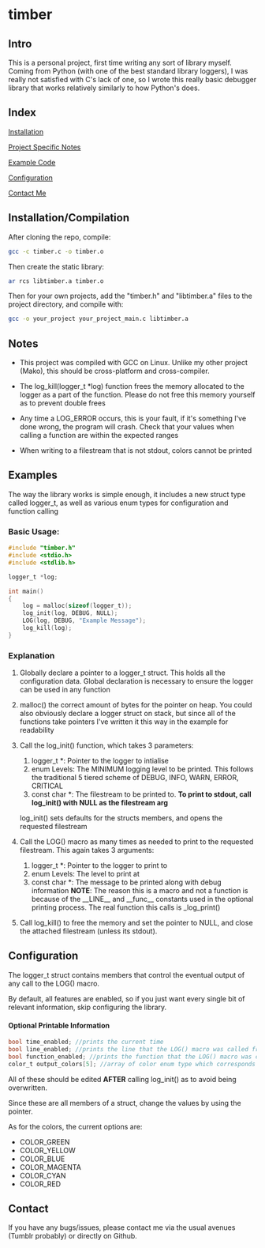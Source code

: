 # timber

## Intro

This is a personal project, first time writing any sort of library myself. Coming from Python (with one of the best standard library loggers), I was really not satisfied with C's lack of one, so I wrote this really basic debugger library that works relatively similarly to how Python's does.

## Index

[Installation](##Installation/Compilation)

[Project Specific Notes](##Notes)

[Example Code](##Examples)

[Configuration](##Configuration)

[Contact Me](##Contact)

## Installation/Compilation

After cloning the repo, compile:
```sh
gcc -c timber.c -o timber.o
```

Then create the static library:
```sh 
ar rcs libtimber.a timber.o 
```

Then for your own projects, add the "timber.h" and "libtimber.a" files to the project directory, and compile with:
```sh 
gcc -o your_project your_project_main.c libtimber.a
```

## Notes

- This project was compiled with GCC on Linux. Unlike my other project (Mako), this should be cross-platform and cross-compiler.
 
- The log_kill(logger_t *log) function frees the memory allocated to the logger as a part of the function. Please do not free this memory yourself as to prevent double frees
 
- Any time a LOG_ERROR occurs, this is your fault, if it's something I've done wrong, the program will crash. Check that your values when calling a function are within the expected ranges

- When writing to a filestream that is not stdout, colors cannot be printed

## Examples

The way the library works is simple enough, it includes a new struct type called logger_t, as well as various enum types for configuration and function calling

### Basic Usage:

```c
#include "timber.h"
#include <stdio.h>
#include <stdlib.h>

logger_t *log;

int main()
{
	log = malloc(sizeof(logger_t));
	log_init(log, DEBUG, NULL);
	LOG(log, DEBUG, "Example Message");
	log_kill(log);
}
```

### Explanation

1. Globally declare a pointer to a logger_t struct. This holds all the configuration data. Global declaration is necessary to ensure the logger can be used in any function

2. malloc() the correct amount of bytes for the pointer on heap. You could also obviously declare a logger struct on stack, but since all of the functions take pointers I've written it this way in the example for readability

3. Call the log_init() function, which takes 3 parameters:
	1. logger_t *: Pointer to the logger to intialise
	2. enum Levels: The MINIMUM logging level to be printed. This follows the traditional 5 tiered scheme of DEBUG, INFO, WARN, ERROR, CRITICAL
	3. const char *: The filestream to be printed to. **To print to stdout, call log_init() with NULL as the filestream arg**
    
	log_init() sets defaults for the structs members, and opens the requested filestream

4. Call the LOG() macro as many times as needed to print to the requested filestream. This again takes 3 arguments:
	1. logger_t *: Pointer to the logger to print to
	2. enum Levels: The level to print at
	3. const char *: The message to be printed along with debug information
	**NOTE**: The reason this is a macro and not a function is because of the \_\_LINE\_\_ and \_\_func\_\_ constants used in the optional printing process. The real function this calls is \_log\_print()

5. Call log_kill() to free the memory and set the pointer to NULL, and close the attached filestream (unless its stdout).

## Configuration

The logger_t struct contains members that control the eventual output of any call to the LOG() macro.

By default, all features are enabled, so if you just want every single bit of relevant information, skip configuring the library.

#### Optional Printable Information
```c
bool time_enabled; //prints the current time
bool line_enabled; //prints the line that the LOG() macro was called from
bool function_enabled; //prints the function that the LOG() macro was called from
color_t output_colors[5]; //array of color enum type which corresponds to the debug levels
```

All of these should be edited **AFTER** calling log_init() as to avoid being overwritten.

Since these are all members of a struct, change the values by using the pointer.

As for the colors, the current options are:
- COLOR_GREEN
- COLOR_YELLOW
- COLOR_BLUE
- COLOR_MAGENTA
- COLOR_CYAN
- COLOR_RED

## Contact

If you have any bugs/issues, please contact me via the usual avenues (Tumblr probably) or directly on Github.
